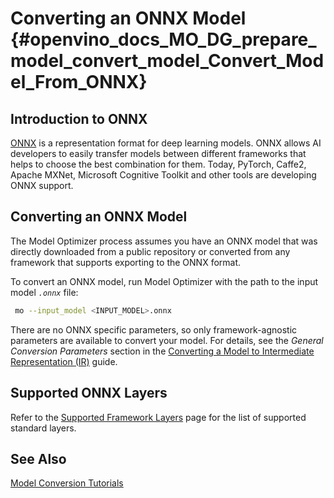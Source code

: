 # Converting an ONNX Model {#openvino_docs_MO_DG_prepare_model_convert_model_Convert_Model_From_ONNX}

## Introduction to ONNX
[ONNX](https://github.com/onnx/onnx) is a representation format for deep learning models. ONNX allows AI developers to easily transfer models between different frameworks that helps to choose the best combination for them. Today, PyTorch, Caffe2, Apache MXNet, Microsoft Cognitive Toolkit and other tools are developing ONNX support.

## Converting an ONNX Model <a name="Convert_From_ONNX"></a>
The Model Optimizer process assumes you have an ONNX model that was directly downloaded from a public repository or converted from any framework that supports exporting to the ONNX format.

To convert an ONNX model, run Model Optimizer with the path to the input model *`.onnx`* file:

```sh
 mo --input_model <INPUT_MODEL>.onnx
```

There are no ONNX specific parameters, so only framework-agnostic parameters are available to convert your model. For details, see the *General Conversion Parameters* section in the [Converting a Model to Intermediate Representation (IR)](Converting_Model.md) guide.

## Supported ONNX Layers
Refer to the [Supported Framework Layers](../Supported_Frameworks_Layers.md) page for the list of supported standard layers.

## See Also
[Model Conversion Tutorials](Convert_Model_Tutorials.md)
